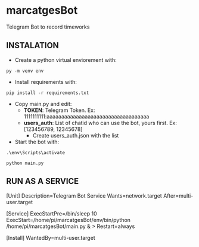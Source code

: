 # marcatgesBot
Telegram Bot to record timeworks

## INSTALATION
- Create a python virtual enviorement with:
~~~ 
py -m venv env 
~~~
- Install requirements with:
~~~ 
pip install -r requirements.txt 
~~~
- Copy main.py and edit:
    - **TOKEN**: Telegram Token. Ex: 1111111111:aaaaaaaaaaaaaaaaaaaaaaaaaaaaaaaaaaa
    - **users_auth**: List of chatid who can use the bot, yours first. Ex: [123456789, 12345678]
        - Create users_auth.json with the list 
- Start the bot with:
~~~ 
.\env\Scripts\activate 
~~~
~~~ 
python main.py 
~~~



## RUN AS A SERVICE ##
[Unit]
Description=Telegram Bot Service
Wants=network.target
After=multi-user.target

[Service]
ExecStartPre=/bin/sleep 10
ExecStart=/home/pi/marcatgesBot/env/bin/python /home/pi/marcatgesBot/main.py & >
Restart=always

[Install]
WantedBy=multi-user.target
